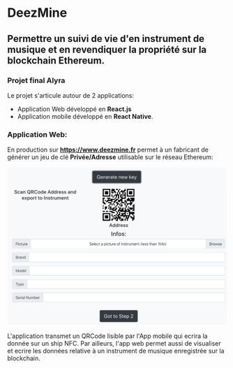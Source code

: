# DeezMine
## Permettre un suivi de vie d'en instrument de musique et en revendiquer la propriété sur la blockchain Ethereum.
### Projet final Alyra


Le projet s'articule autour de 2 applications:

- Application Web développé en **React.js**
- Application mobile développé en **React Native**.

### Application Web:

 En production sur **https://www.deezmine.fr** permet à un fabricant de générer un jeu de clé **Privée/Adresse** utilisable sur le réseau Ethereum:
 
![Alt text](./WebApp.png?raw=true "WebApp")

L'application transmet un QRCode lisible par l'App mobile qui ecrira la donnée sur un ship NFC.
Par ailleurs, l'app web permet aussi de visualiser et ecrire les données relative à un instrument de musique enregistrée sur la blockchain.
